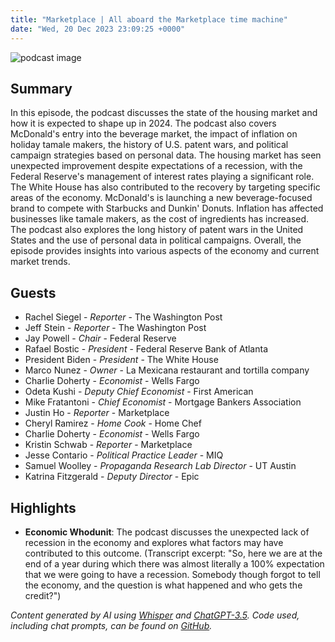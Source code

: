 ```yaml
---
title: "Marketplace | All aboard the Marketplace time machine"
date: "Wed, 20 Dec 2023 23:09:25 +0000"
---
```


![podcast image](https://www.marketplace.org/wp-content/uploads/2019/05/MP_show-1.png)

## Summary

In this episode, the podcast discusses the state of the housing market and how it is expected to shape up in 2024. The podcast also covers McDonald's entry into the beverage market, the impact of inflation on holiday tamale makers, the history of U.S. patent wars, and political campaign strategies based on personal data. The housing market has seen unexpected improvement despite expectations of a recession, with the Federal Reserve's management of interest rates playing a significant role. The White House has also contributed to the recovery by targeting specific areas of the economy. McDonald's is launching a new beverage-focused brand to compete with Starbucks and Dunkin' Donuts. Inflation has affected businesses like tamale makers, as the cost of ingredients has increased. The podcast also explores the long history of patent wars in the United States and the use of personal data in political campaigns. Overall, the episode provides insights into various aspects of the economy and current market trends.

## Guests

- Rachel Siegel - _Reporter_ - The Washington Post
- Jeff Stein - _Reporter_ - The Washington Post
- Jay Powell - _Chair_ - Federal Reserve
- Rafael Bostic - _President_ - Federal Reserve Bank of Atlanta
- President Biden - _President_ - The White House
- Marco Nunez - _Owner_ - La Mexicana restaurant and tortilla company
- Charlie Doherty - _Economist_ - Wells Fargo
- Odeta Kushi - _Deputy Chief Economist_ - First American
- Mike Fratantoni - _Chief Economist_ - Mortgage Bankers Association
- Justin Ho - _Reporter_ - Marketplace
- Cheryl Ramirez - _Home Cook_ - Home Chef
- Charlie Doherty - _Economist_ - Wells Fargo
- Kristin Schwab - _Reporter_ - Marketplace
- Jesse Contario - _Political Practice Leader_ - MIQ
- Samuel Woolley - _Propaganda Research Lab Director_ - UT Austin
- Katrina Fitzgerald - _Deputy Director_ - Epic

## Highlights

- **Economic Whodunit**: The podcast discusses the unexpected lack of recession in the economy and explores what factors may have contributed to this outcome. (Transcript excerpt: "So, here we are at the end of a year during which there was almost literally a 100% expectation that we were going to have a recession. Somebody though forgot to tell the economy, and the question is what happened and who gets the credit?")

_Content generated by AI using [Whisper](https://openai.com/research/whisper) and [ChatGPT-3.5](https://openai.com/blog/chatgpt). Code used, including chat prompts, can be found on [GitHub](https://github.com/dustinbrownman/podcast-parser/blob/main/app/functions.py)._
